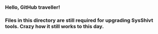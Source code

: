 ### Hello, GitHub traveller!
### Files in this directory are still required for upgrading SysShivt tools. Crazy how it still works to this day.
